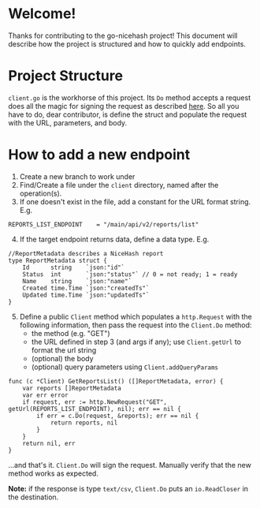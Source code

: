 # Welcome!
Thanks for contributing to the go-nicehash project! This document will describe how the project is structured and how to quickly add endpoints.

# Project Structure
`client.go` is the workhorse of this project. Its `Do` method accepts a request does all the magic for signing the request as described [here](https://www.nicehash.com/docs/). So all you have to do, dear contributor, is define the struct and populate the request with the URL, parameters, and body.

# How to add a new endpoint
1. Create a new branch to work under
2. Find/Create a file under the `client` directory, named after the operation(s).
3. If one doesn't exist in the file, add a constant for the URL format string. E.g.
```
REPORTS_LIST_ENDPOINT    = "/main/api/v2/reports/list"
```
4. If the target endpoint returns data, define a data type. E.g.
```
//ReportMetadata describes a NiceHash report
type ReportMetadata struct {
	Id      string    `json:"id"`
	Status  int       `json:"status"` // 0 = not ready; 1 = ready
	Name    string    `json:"name"`
	Created time.Time `json:"createdTs"`
	Updated time.Time `json:"updatedTs"`
}
```
5. Define a public `Client` method which populates a `http.Request` with the following information, then pass the request into the `Client.Do` method:
    - the method (e.g. "GET")
    - the URL defined in step 3 (and args if any); use `Client.getUrl` to format the url string
    - (optional) the body
    - (optional) query parameters using `Client.addQueryParams`
```
func (c *Client) GetReportsList() ([]ReportMetadata, error) {
	var reports []ReportMetadata
	var err error
	if request, err := http.NewRequest("GET", getUrl(REPORTS_LIST_ENDPOINT), nil); err == nil {
		if err = c.Do(request, &reports); err == nil {
			return reports, nil
		}
	}
	return nil, err
}

```

...and that's it. `Client.Do` will sign the request. Manually verify that the new method works as expected.

**Note:** if the response is type `text/csv`, `Client.Do` puts an `io.ReadCloser` in the destination.